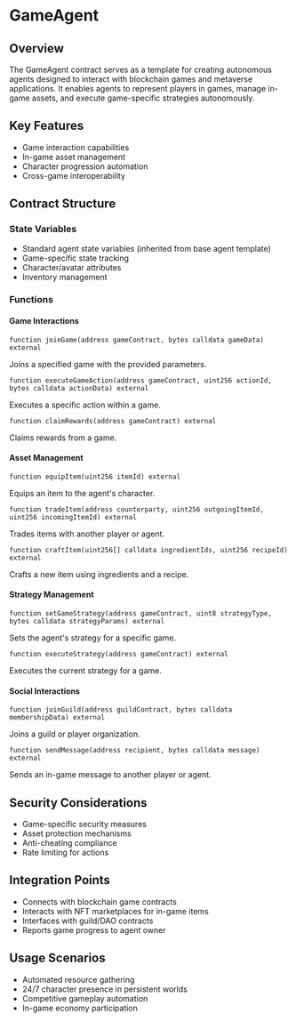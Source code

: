 # GameAgent

## Overview
The GameAgent contract serves as a template for creating autonomous agents designed to interact with blockchain games and metaverse applications. It enables agents to represent players in games, manage in-game assets, and execute game-specific strategies autonomously.

## Key Features
- Game interaction capabilities
- In-game asset management
- Character progression automation
- Cross-game interoperability

## Contract Structure

### State Variables
- Standard agent state variables (inherited from base agent template)
- Game-specific state tracking
- Character/avatar attributes
- Inventory management

### Functions

#### Game Interactions
```solidity
function joinGame(address gameContract, bytes calldata gameData) external
```
Joins a specified game with the provided parameters.

```solidity
function executeGameAction(address gameContract, uint256 actionId, bytes calldata actionData) external
```
Executes a specific action within a game.

```solidity
function claimRewards(address gameContract) external
```
Claims rewards from a game.

#### Asset Management
```solidity
function equipItem(uint256 itemId) external
```
Equips an item to the agent's character.

```solidity
function tradeItem(address counterparty, uint256 outgoingItemId, uint256 incomingItemId) external
```
Trades items with another player or agent.

```solidity
function craftItem(uint256[] calldata ingredientIds, uint256 recipeId) external
```
Crafts a new item using ingredients and a recipe.

#### Strategy Management
```solidity
function setGameStrategy(address gameContract, uint8 strategyType, bytes calldata strategyParams) external
```
Sets the agent's strategy for a specific game.

```solidity
function executeStrategy(address gameContract) external
```
Executes the current strategy for a game.

#### Social Interactions
```solidity
function joinGuild(address guildContract, bytes calldata membershipData) external
```
Joins a guild or player organization.

```solidity
function sendMessage(address recipient, bytes calldata message) external
```
Sends an in-game message to another player or agent.

## Security Considerations
- Game-specific security measures
- Asset protection mechanisms
- Anti-cheating compliance
- Rate limiting for actions

## Integration Points
- Connects with blockchain game contracts
- Interacts with NFT marketplaces for in-game items
- Interfaces with guild/DAO contracts
- Reports game progress to agent owner

## Usage Scenarios
- Automated resource gathering
- 24/7 character presence in persistent worlds
- Competitive gameplay automation
- In-game economy participation
